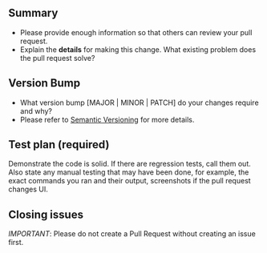 ## Summary ##

* Please provide enough information so that others can review your pull request.
* Explain the **details** for making this change. What existing problem does the pull request solve?

## Version Bump ##

* What version bump [MAJOR | MINOR | PATCH] do your changes require and why?
* Please refer to [Semantic Versioning](https://semver.org/) for more details.

## Test plan (required) ##

Demonstrate the code is solid. If there are regression tests, call them out. Also state any manual testing that may have been done, for example, the exact commands you ran and their output, screenshots if the pull request changes UI.

## Closing issues ##

*IMPORTANT*: Please do not create a Pull Request without creating an issue first.
